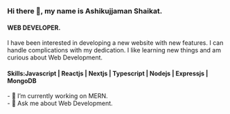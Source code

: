 ### Hi there 👋, my name is Ashikujjaman Shaikat.
#### WEB DEVELOPER.

I have been interested in developing a new website with new features. I can handle complications with my dedication. I like learning new things and am curious about Web Development. 

<h4>Skills:Javascript | Reactjs | Nextjs | Typescript | Nodejs | Expressjs | MongoDB </h4>
- 🔭 I’m currently working on MERN. <br>
- 💬 Ask me about Web Development. 

